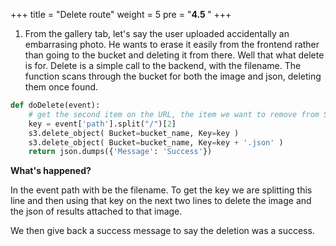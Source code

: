 +++
title = "Delete route"
weight = 5
pre = "<b>4.5 </b>"
+++

1. From the gallery tab, let's say the user uploaded accidentally an embarrasing photo. He wants to erase it easily from the frontend rather than going to the bucket and deleting it from there. Well that what delete is for. Delete is a simple call to the backend, with the filename. The function scans through the bucket for both the image and json, deleting them once found.

```python
def doDelete(event):
    # get the second item on the URL, the item we want to remove from S3
    key = event['path'].split("/")[2]
    s3.delete_object( Bucket=bucket_name, Key=key )
    s3.delete_object( Bucket=bucket_name, Key=key + '.json' )
    return json.dumps({'Message': 'Success'})
```

**What's happened?**

In the event path with be the filename. To get the key we are splitting this line and then using that key on the next two lines to delete the image and the json of results attached to that image.

We then give back a success message to say the deletion was a success.